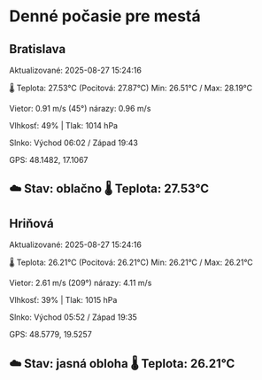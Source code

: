 ﻿# Denné počasie pre mestá

## Bratislava
Aktualizované: 2025-08-27 15:24:16

🌡️ Teplota: 27.53°C 
(Pocitová: 27.87°C)
Min: 26.51°C / Max: 28.19°C

Vietor: 0.91 m/s    (45°) 
nárazy: 0.96 m/s

Vlhkosť: 49% | Tlak: 1014 hPa

Slnko: Východ 06:02 / Západ 19:43

GPS: 48.1482, 17.1067

☁️ Stav: oblačno        🌡️ Teplota: 27.53°C
---

## Hriňová
Aktualizované: 2025-08-27 15:24:16

🌡️ Teplota: 26.21°C 
(Pocitová: 26.21°C)
Min: 26.21°C / Max: 26.21°C

Vietor: 2.61 m/s (209°)
nárazy: 4.11 m/s

Vlhkosť: 39% | Tlak: 1015 hPa

Slnko: Východ 05:52 / Západ 19:35

GPS: 48.5779, 19.5257

☁️ Stav: jasná obloha        🌡️ Teplota: 26.21°C
---
